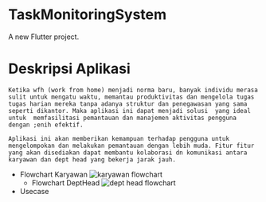# TaskMonitoringSystem

A new Flutter project.

# Deskripsi Aplikasi

	Ketika wfh (work from home) menjadi norma baru, banyak individu merasa sulit untuk mengatu waktu, memantau produktivitas dan mengelola tugas tugas harian mereka tanpa adanya struktur dan penegawasan yang sama seperti dikantor. Maka aplikasi ini dapat menjadi solusi  yang ideal untuk  memfasilitasi pemantauan dan manajemen aktivitas pengguna dengan ;enih efektif. 
	
	Aplikasi ini akan memberikan kemampuan terhadap pengguna untuk mengelompokan dan melakukan pemantauan dengan lebih muda. Fitur fitur yang akan disediakan dapat membantu kolaborasi dn komunikasi antara karyawan dan dept head yang bekerja jarak jauh.

 - Flowchart Karyawan
   ![karyawan flowchart](https://github.com/FithaAqyla/FinalExam_TaskMonitoringSystem/assets/96332161/e9805d7c-34f7-425f-920e-c000da135b7c)
   - Flowchart DeptHead
    ![dept head flowchart](https://github.com/FithaAqyla/FinalExam_TaskMonitoringSystem/assets/96332161/fa0b65db-0628-4f3f-9180-edabed4a22fc)
  - Usecase 
